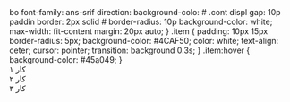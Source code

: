 <!DOCTYPE html>
<html lang="fa">
<head>
<meta charset="UTF-">
<title>باکس آیتم‌ها</title
<style>
  bo
    font-family: ans-srif
    direction: 
    background-colo: #
  .cont
    displ
    gap: 10p
    paddin
    border: 2px solid #
    border-radius: 10p
    background-color: white;
    max-width: fit-content
    margin: 20px auto;
  }
  .item {
    padding: 10px 15px
    border-radius: 5px;
    background-color: #4CAF50;
    color: white;
    text-align: ceter;
    cursor: pointer;
    transition: background 0.3s;
  }
  .item:hover {
    background-color: #45a049;
  }
</style>
</head>
<body>

<div class="container">
  <div class="item">کار ۱</div>
  <div class="item">کار ۲</div>
  <div class="item">کار ۳</div>
</div>

</body>
</html>
